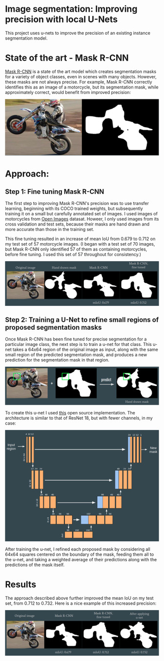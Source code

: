 # Image segmentation: Improving precision with local U-Nets
This project uses u-nets to improve the precision of an existing instance segmentation model. 

# State of the art - Mask R-CNN
[Mask R-CNN](https://github.com/matterport/Mask_RCNN) is a state of the art model which creates segmentation masks for a variety of object classes, even in scenes with many objects. However, these masks are not always precise. For example, Mask R-CNN correctly identifies this as an image of a motorcycle, but its segmentation mask, while approximately correct, would benefit from improved precision: 

![Motorcycle mask](https://github.com/AlternatingSum/Image-segmentation/blob/master/static/First%20approximation.png?raw=true)

# Approach: 
## Step 1: Fine tuning Mask R-CNN
The first step to improving Mask R-CNN's precision was to use transfer learning, beginning with its COCO trained weights, but subsequently training it on a small but carefully annotated set of images. I used images of motorcycles from [Open Images](https://opensource.google/projects/open-images-dataset) datasat. Howeer, I only used images from its cross validation and test sets, because their masks are hand drawn and more accurate than those in the training set. 

This fine tuning resulted in an increase of mean IoU from 0.679 to 0.712 on my test set of 57 motorcycle images. (I began with a test set of 70 images, but Mask R-CNN only identified 57 of them as containing motorcycles, before fine tuning. I used this set of 57 throughout for consistency.)

![Fine tuning](https://github.com/AlternatingSum/Image-segmentation/blob/master/static/Progression%20fine%20tuned.png?raw=true)

## Step 2: Training a U-Net to refine small regions of proposed segmentation masks
Once Mask R-CNN has been fine tuned for precise segmentation for a particular image class, the next step is to train a u-net for that class. This u-net takes a 64x64 region of the original image as input, along with the same small region of the predicted segmentation mask, and produces a new prediction for the segmentation mask in that region. 

![Regional U-Net](https://github.com/AlternatingSum/Image-segmentation/blob/master/static/Regional%20u-net.png?raw=true)

To create this u-net I used [this](https://github.com/karolzak/keras-unet/blob/master/keras_unet/models/custom_unet.py) open source implementation. The architecture is similar to that of ResNet 18, but with fewer channels, in my case: 

![U-Net architecture](https://github.com/AlternatingSum/Image-segmentation/blob/master/static/U-net%20diagram.png?raw=true)

After training the u-net, I refined each proposed mask by considering all 64x64 squares centered on the boundary of the mask, feeding them all to the u-net, and taking a weighted average of their predictions along with the predictions of the mask itself. 

# Results
The approach described above further improved the mean IoU on my test set, from 0.712 to 0.732. Here is a nice example of this increased precision: 

![Post u-net](https://github.com/AlternatingSum/Image-segmentation/blob/master/static/After%20u-net.png?raw=true)
